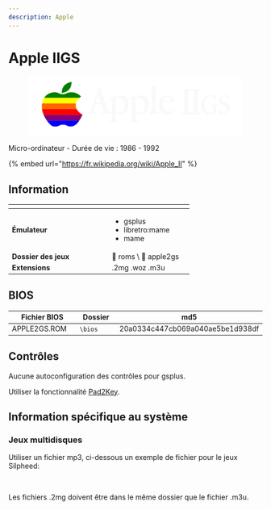 ```yaml
---
description: Apple
---
```


# Apple IIGS

<div align="left">

<figure><img src="https://raw.githubusercontent.com/fabricecaruso/es-theme-carbon/52ff37c9e265587d006945a2ba695b5a962b3a3d/art/logos/apple2gs.svg" alt=""><figcaption></figcaption></figure>

</div>

Micro-ordinateur - Durée de vie : 1986 - 1992

{% embed url="https://fr.wikipedia.org/wiki/Apple_II" %}

## Information

<table data-header-hidden><thead><tr><th width="184"></th><th></th><th data-hidden></th></tr></thead><tbody><tr><td><strong>Émulateur</strong></td><td><ul><li>gsplus</li><li>libretro:mame</li><li>mame</li></ul></td><td></td></tr><tr><td><strong>Dossier des jeux</strong></td><td><span data-gb-custom-inline data-tag="emoji" data-code="1f4c1">📁</span> roms \ <span data-gb-custom-inline data-tag="emoji" data-code="1f4c2">📂</span> apple2gs</td><td></td></tr><tr><td><strong>Extensions</strong></td><td>.2mg .woz .m3u</td><td></td></tr></tbody></table>

## BIOS

<table><thead><tr><th width="193">Fichier BIOS</th><th width="142.03610108303252">Dossier</th><th>md5</th></tr></thead><tbody><tr><td>APPLE2GS.ROM</td><td><code>\bios</code></td><td>20a0334c447cb069a040ae5be1d938df</td></tr></tbody></table>

## Contrôles

Aucune autoconfiguration des contrôles pour gsplus.

Utiliser la fonctionnalité [Pad2Key](../../../../controleurs/pad2key.md).

## Information spécifique au système

### Jeux multidisques

Utiliser un fichier mp3, ci-dessous un exemple de fichier pour le jeux Silpheed:

<div align="left">

<figure><img src="https://i.imgur.com/6dRmeLY.png" alt=""><figcaption></figcaption></figure>

</div>

Les fichiers .2mg doivent être dans le même dossier que le fichier .m3u.
